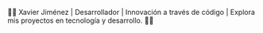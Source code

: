 👨‍💻 Xavier Jiménez | Desarrollador | Innovación a través de código | Explora mis proyectos en tecnología y desarrollo. 💼💡
